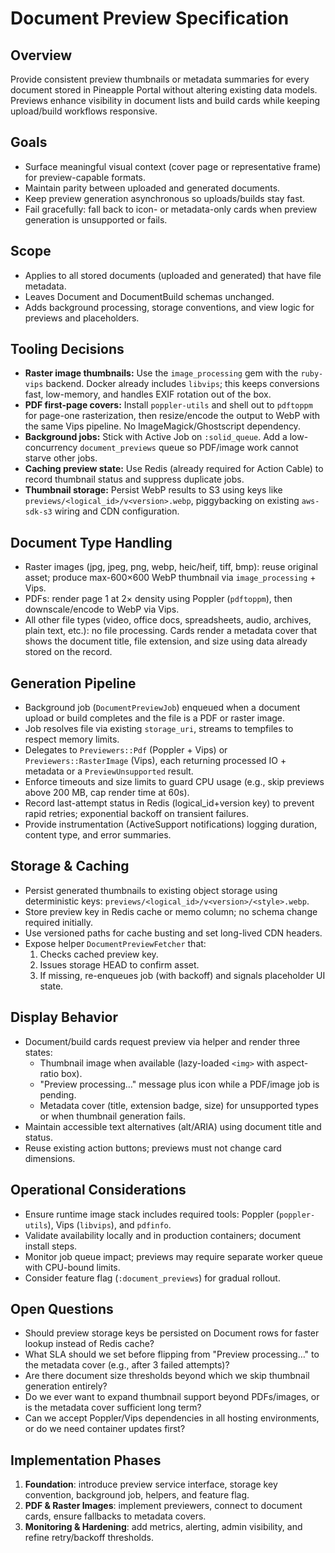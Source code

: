 # Document Preview Specification

## Overview
Provide consistent preview thumbnails or metadata summaries for every document stored in Pineapple Portal without altering existing data models. Previews enhance visibility in document lists and build cards while keeping upload/build workflows responsive.

## Goals
- Surface meaningful visual context (cover page or representative frame) for preview-capable formats.
- Maintain parity between uploaded and generated documents.
- Keep preview generation asynchronous so uploads/builds stay fast.
- Fail gracefully: fall back to icon- or metadata-only cards when preview generation is unsupported or fails.

## Scope
- Applies to all stored documents (uploaded and generated) that have file metadata.
- Leaves Document and DocumentBuild schemas unchanged.
- Adds background processing, storage conventions, and view logic for previews and placeholders.

## Tooling Decisions
- **Raster image thumbnails:** Use the `image_processing` gem with the `ruby-vips` backend. Docker already includes `libvips`; this keeps conversions fast, low-memory, and handles EXIF rotation out of the box.
- **PDF first-page covers:** Install `poppler-utils` and shell out to `pdftoppm` for page-one rasterization, then resize/encode the output to WebP with the same Vips pipeline. No ImageMagick/Ghostscript dependency.
- **Background jobs:** Stick with Active Job on `:solid_queue`. Add a low-concurrency `document_previews` queue so PDF/image work cannot starve other jobs.
- **Caching preview state:** Use Redis (already required for Action Cable) to record thumbnail status and suppress duplicate jobs.
- **Thumbnail storage:** Persist WebP results to S3 using keys like `previews/<logical_id>/v<version>.webp`, piggybacking on existing `aws-sdk-s3` wiring and CDN configuration.

## Document Type Handling
- Raster images (jpg, jpeg, png, webp, heic/heif, tiff, bmp): reuse original asset; produce max-600×600 WebP thumbnail via `image_processing` + Vips.
- PDFs: render page 1 at 2× density using Poppler (`pdftoppm`), then downscale/encode to WebP via Vips.
- All other file types (video, office docs, spreadsheets, audio, archives, plain text, etc.): no file processing. Cards render a metadata cover that shows the document title, file extension, and size using data already stored on the record.

## Generation Pipeline
- Background job (`DocumentPreviewJob`) enqueued when a document upload or build completes and the file is a PDF or raster image.
- Job resolves file via existing `storage_uri`, streams to tempfiles to respect memory limits.
- Delegates to `Previewers::Pdf` (Poppler + Vips) or `Previewers::RasterImage` (Vips), each returning processed IO + metadata or a `PreviewUnsupported` result.
- Enforce timeouts and size limits to guard CPU usage (e.g., skip previews above 200 MB, cap render time at 60s).
- Record last-attempt status in Redis (logical_id+version key) to prevent rapid retries; exponential backoff on transient failures.
- Provide instrumentation (ActiveSupport notifications) logging duration, content type, and error summaries.

## Storage & Caching
- Persist generated thumbnails to existing object storage using deterministic keys: `previews/<logical_id>/v<version>/<style>.webp`.
- Store preview key in Redis cache or memo column; no schema change required initially.
- Use versioned paths for cache busting and set long-lived CDN headers.
- Expose helper `DocumentPreviewFetcher` that:
  1. Checks cached preview key.
  2. Issues storage HEAD to confirm asset.
  3. If missing, re-enqueues job (with backoff) and signals placeholder UI state.

## Display Behavior
- Document/build cards request preview via helper and render three states:
  - Thumbnail image when available (lazy-loaded `<img>` with aspect-ratio box).
  - "Preview processing…" message plus icon while a PDF/image job is pending.
  - Metadata cover (title, extension badge, size) for unsupported types or when thumbnail generation fails.
- Maintain accessible text alternatives (alt/ARIA) using document title and status.
- Reuse existing action buttons; previews must not change card dimensions.

## Operational Considerations
- Ensure runtime image stack includes required tools: Poppler (`poppler-utils`), Vips (`libvips`), and `pdfinfo`.
- Validate availability locally and in production containers; document install steps.
- Monitor job queue impact; previews may require separate worker queue with CPU-bound limits.
- Consider feature flag (`:document_previews`) for gradual rollout.

## Open Questions
- Should preview storage keys be persisted on Document rows for faster lookup instead of Redis cache?
- What SLA should we set before flipping from "Preview processing…" to the metadata cover (e.g., after 3 failed attempts)?
- Are there document size thresholds beyond which we skip thumbnail generation entirely?
- Do we ever want to expand thumbnail support beyond PDFs/images, or is the metadata cover sufficient long term?
- Can we accept Poppler/Vips dependencies in all hosting environments, or do we need container updates first?

## Implementation Phases
1. **Foundation**: introduce preview service interface, storage key convention, background job, helpers, and feature flag.
2. **PDF & Raster Images**: implement previewers, connect to document cards, ensure fallbacks to metadata covers.
3. **Monitoring & Hardening**: add metrics, alerting, admin visibility, and refine retry/backoff thresholds.
